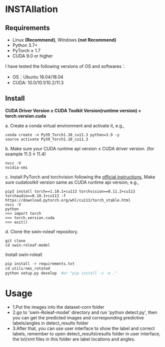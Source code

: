 # INSTAllation 
## Requirements
* Linux **(Recommend)**, Windows **(not Recommend)**
* Python 3.7+ 
* PyTorch ≥ 1.7 
* CUDA 9.0 or higher

I have tested the following versions of OS and softwares：
* OS：Ubuntu 16.04/18.04
* CUDA: 10.0/10.1/10.2/11.3

## Install 
**CUDA Driver Version ≥ CUDA Toolkit Version(runtime version) = torch.version.cuda**

a. Create a conda virtual environment and activate it, e.g.,
```
conda create -n Py39_Torch1.10_cu11.3 python=3.9 -y 
source activate Py39_Torch1.10_cu11.3
```
b. Make sure your CUDA runtime api version ≤ CUDA driver version. (for example 11.3 ≤ 11.4)
```
nvcc -V
nvidia-smi
```
c. Install PyTorch and torchvision following the [official instructions](https://pytorch.org/), Make sure cudatoolkit version same as CUDA runtime api version, e.g.,
```
pip3 install torch==1.10.1+cu113 torchvision==0.11.2+cu113 torchaudio==0.10.1+cu113 -f https://download.pytorch.org/whl/cu113/torch_stable.html
nvcc -V
python
>>> import torch
>>> torch.version.cuda
>>> exit()
```
d. Clone the swin-roleaf repository.
```
git clone 
cd swin-roleaf-model
```
Install swin-roleaf.

```python 
pip install -r requirements.txt
cd utils/nms_rotated
python setup.py develop  #or "pip install -v -e ."
```

# Usage
* 1.Put the images into the dataset-corn folder
* 2.go to 'swin-Roleaf-model' directory and run 'python detect.py', then you can get the predicted images and corresponding predictive labels/angles  in detect_results folder
* 3.After that, you can use user interface to show the label and correct labels, remember to open detect_results\results folder in user interface, the txt/xml files in this folder are label locations and angles. 
